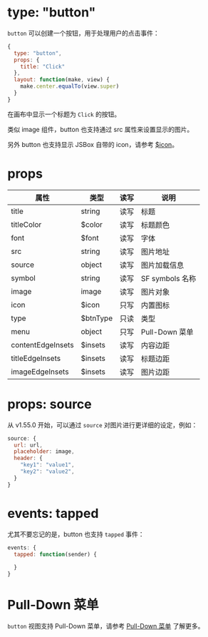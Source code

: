 # type: "button"

`button` 可以创建一个按钮，用于处理用户的点击事件：

```js
{
  type: "button",
  props: {
    title: "Click"
  },
  layout: function(make, view) {
    make.center.equalTo(view.super)
  }
}
```

在画布中显示一个标题为 `Click` 的按钮。

类似 image 组件，button 也支持通过 src 属性来设置显示的图片。

另外 button 也支持显示 JSBox 自带的 icon，请参考 [$icon](data/method.md?id=iconcode-color-size)。

# props

属性 | 类型 | 读写 | 说明
---|---|---|---
title | string | 读写 | 标题
titleColor | $color | 读写 | 标题颜色
font | $font | 读写 | 字体
src | string | 读写 | 图片地址
source | object | 读写 | 图片加载信息
symbol | string | 读写 | SF symbols 名称
image | image | 读写 | 图片对象
icon | $icon | 只写 | 内置图标
type | $btnType | 只读 | 类型
menu | object | 只写 | Pull-Down 菜单
contentEdgeInsets | $insets | 读写 | 内容边距
titleEdgeInsets | $insets | 读写 | 标题边距
imageEdgeInsets | $insets | 读写 | 图片边距

# props: source

从 v1.55.0 开始，可以通过 `source` 对图片进行更详细的设定，例如：

```js
source: {
  url: url,
  placeholder: image,
  header: {
    "key1": "value1",
    "key2": "value2",
  }
}
```

# events: tapped

尤其不要忘记的是，button 也支持 `tapped` 事件：

```js
events: {
  tapped: function(sender) {
    
  }
}
```

# Pull-Down 菜单

`button` 视图支持 Pull-Down 菜单，请参考 [Pull-Down 菜单](uikit/context-menu?id=pull-down-菜单) 了解更多。